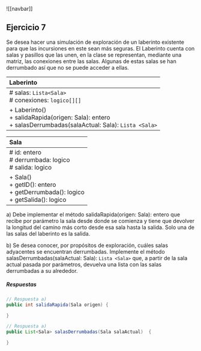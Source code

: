 ![[navbar]]
## Ejercicio 7
Se desea hacer una simulación de exploración de un laberinto existente para que las incursiones en este sean más seguras. El Laberinto cuenta con salas y pasillos que las unen, en la clase se representan, mediante una matriz, las conexiones entre las salas. Algunas de estas salas se han derrumbado así que no se puede acceder a ellas.

| Laberinto                                                                                                     |
| :------------------------------------------------------------------------------------------------------------ |
| # salas: `Lista<Sala>`<br># conexiones: `logico[][]`                                                          |
| + Laberinto()<br>+ salidaRapida(origen: Sala): entero<br>+ salasDerrumbadas(salaActual: Sala): `Lista <Sala>` |

| Sala                                                                                |
| :---------------------------------------------------------------------------------- |
| # id: entero<br># derrumbada: logico<br># salida: logico                            |
| + Sala()<br>+ getID(): entero<br>+ getDerrumbada(): logico<br>+ getSalida(): logico |
a) Debe implementar el método salidaRapida(origen: Sala): entero que recibe por parámetro la sala desde donde se comienza y tiene que devolver la longitud del camino más corto desde esa sala hasta la salida. Solo una de las salas del laberinto es la salida.

b) Se desea conocer, por propósitos de exploración, cuáles salas adyacentes se encuentran derrumbadas. Implemente el método salasDerrumbadas(salaActual: Sala): `Lista <Sala>` que, a partir de la sala actual pasada por parámetros, devuelva una lista con las salas derrumbadas a su alrededor.

##### Respuestas

```java
// Respuesta a)
public int salidaRapida(Sala origen) {

}
```

```java
// Respuesta a)
public List<Sala> salasDerrumbadas(Sala salaActual)  {

}
```